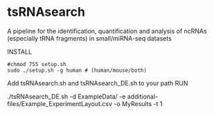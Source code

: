 # tsRNAsearch

A pipeline for the identification, quantification and analysis of ncRNAs (especially tRNA fragments) in small/miRNA-seq datasets

INSTALL
```
#chmod 755 setup.sh
sudo ./setup.sh -g human # (human/mouse/both)
```
Add tsRNAsearch.sh and tsRNAsearch_DE.sh to your path
RUN

./tsRNAsearch_DE.sh -d ExampleData/ -e additional-files/Example_ExperimentLayout.csv -o MyResults -t 1 
